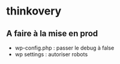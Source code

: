 # thinkovery

## A faire à la mise en prod

- wp-config.php : passer le debug à false
- wp settings : autoriser robots
